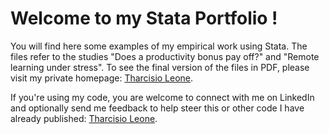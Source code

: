 # Welcome to my Stata Portfolio !
You will find here some examples of my empirical work using Stata. The files refer to the studies "Does a productivity bonus pay off?" and "Remote learning under stress". To see the final version of the files in PDF, please visit my private homepage: [Tharcisio Leone](https://tharcisio-leone.com/publication/).

If you're using my code, you are welcome to connect with me on LinkedIn and optionally send me feedback to help steer this or other code I have already published: [Tharcisio Leone](https://www.linkedin.com/in/tharcisio-leone/).
